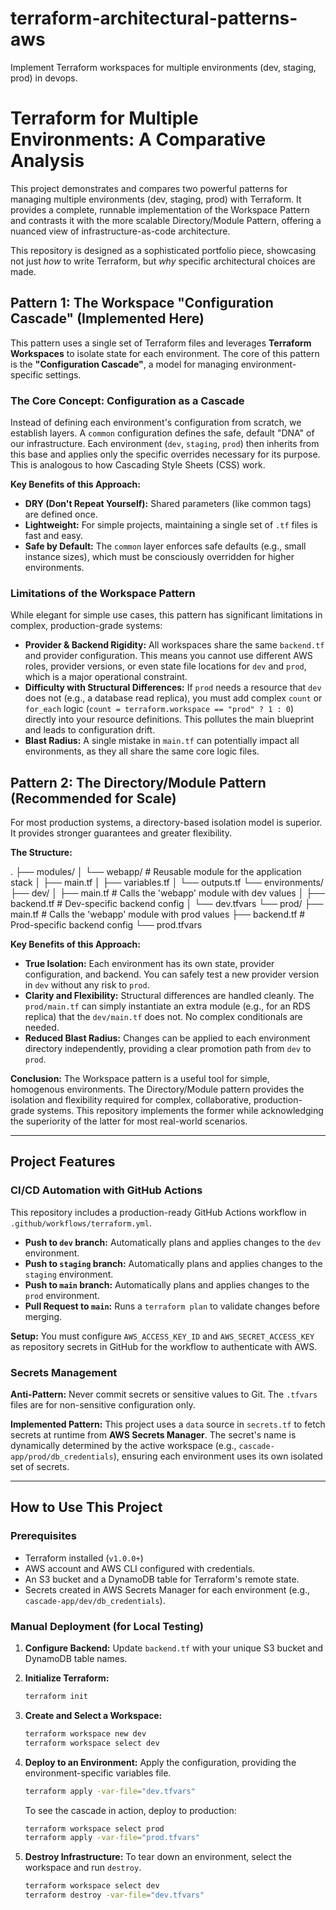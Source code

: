 # terraform-architectural-patterns-aws
Implement Terraform workspaces for multiple environments (dev, staging, prod) in devops.

# Terraform for Multiple Environments: A Comparative Analysis

This project demonstrates and compares two powerful patterns for managing multiple environments (dev, staging, prod) with Terraform. It provides a complete, runnable implementation of the Workspace Pattern and contrasts it with the more scalable Directory/Module Pattern, offering a nuanced view of infrastructure-as-code architecture.

This repository is designed as a sophisticated portfolio piece, showcasing not just *how* to write Terraform, but *why* specific architectural choices are made.

## Pattern 1: The Workspace "Configuration Cascade" (Implemented Here)

This pattern uses a single set of Terraform files and leverages **Terraform Workspaces** to isolate state for each environment. The core of this pattern is the **"Configuration Cascade"**, a model for managing environment-specific settings.

### The Core Concept: Configuration as a Cascade

Instead of defining each environment's configuration from scratch, we establish layers. A `common` configuration defines the safe, default "DNA" of our infrastructure. Each environment (`dev`, `staging`, `prod`) then inherits from this base and applies only the specific overrides necessary for its purpose. This is analogous to how Cascading Style Sheets (CSS) work.

**Key Benefits of this Approach:**
*   **DRY (Don't Repeat Yourself):** Shared parameters (like common tags) are defined once.
*   **Lightweight:** For simple projects, maintaining a single set of `.tf` files is fast and easy.
*   **Safe by Default:** The `common` layer enforces safe defaults (e.g., small instance sizes), which must be consciously overridden for higher environments.

### Limitations of the Workspace Pattern

While elegant for simple use cases, this pattern has significant limitations in complex, production-grade systems:

*   **Provider & Backend Rigidity:** All workspaces share the same `backend.tf` and provider configuration. This means you cannot use different AWS roles, provider versions, or even state file locations for `dev` and `prod`, which is a major operational constraint.
*   **Difficulty with Structural Differences:** If `prod` needs a resource that `dev` does not (e.g., a database read replica), you must add complex `count` or `for_each` logic (`count = terraform.workspace == "prod" ? 1 : 0`) directly into your resource definitions. This pollutes the main blueprint and leads to configuration drift.
*   **Blast Radius:** A single mistake in `main.tf` can potentially impact all environments, as they all share the same core logic files.

## Pattern 2: The Directory/Module Pattern (Recommended for Scale)

For most production systems, a directory-based isolation model is superior. It provides stronger guarantees and greater flexibility.

**The Structure:**

.
├── modules/
│   └── webapp/         # Reusable module for the application stack
│       ├── main.tf
│       ├── variables.tf
│       └── outputs.tf
└── environments/
├── dev/
│   ├── main.tf     # Calls the 'webapp' module with dev values
│   ├── backend.tf  # Dev-specific backend config
│   └── dev.tfvars
└── prod/
├── main.tf     # Calls the 'webapp' module with prod values
├── backend.tf  # Prod-specific backend config
└── prod.tfvars



**Key Benefits of this Approach:**
*   **True Isolation:** Each environment has its own state, provider configuration, and backend. You can safely test a new provider version in `dev` without any risk to `prod`.
*   **Clarity and Flexibility:** Structural differences are handled cleanly. The `prod/main.tf` can simply instantiate an extra module (e.g., for an RDS replica) that the `dev/main.tf` does not. No complex conditionals are needed.
*   **Reduced Blast Radius:** Changes can be applied to each environment directory independently, providing a clear promotion path from `dev` to `prod`.

**Conclusion:** The Workspace pattern is a useful tool for simple, homogenous environments. The Directory/Module pattern provides the isolation and flexibility required for complex, collaborative, production-grade systems. This repository implements the former while acknowledging the superiority of the latter for most real-world scenarios.

---

## Project Features

### CI/CD Automation with GitHub Actions

This repository includes a production-ready GitHub Actions workflow in `.github/workflows/terraform.yml`.
*   **Push to `dev` branch:** Automatically plans and applies changes to the `dev` environment.
*   **Push to `staging` branch:** Automatically plans and applies changes to the `staging` environment.
*   **Push to `main` branch:** Automatically plans and applies changes to the `prod` environment.
*   **Pull Request to `main`:** Runs a `terraform plan` to validate changes before merging.

**Setup:** You must configure `AWS_ACCESS_KEY_ID` and `AWS_SECRET_ACCESS_KEY` as repository secrets in GitHub for the workflow to authenticate with AWS.

### Secrets Management

**Anti-Pattern:** Never commit secrets or sensitive values to Git. The `.tfvars` files are for non-sensitive configuration only.

**Implemented Pattern:** This project uses a `data` source in `secrets.tf` to fetch secrets at runtime from **AWS Secrets Manager**. The secret's name is dynamically determined by the active workspace (e.g., `cascade-app/prod/db_credentials`), ensuring each environment uses its own isolated set of secrets.

---

## How to Use This Project

### Prerequisites
*   Terraform installed (`v1.0.0+`)
*   AWS account and AWS CLI configured with credentials.
*   An S3 bucket and a DynamoDB table for Terraform's remote state.
*   Secrets created in AWS Secrets Manager for each environment (e.g., `cascade-app/dev/db_credentials`).

### Manual Deployment (for Local Testing)

1.  **Configure Backend:**
    Update `backend.tf` with your unique S3 bucket and DynamoDB table names.

2.  **Initialize Terraform:**
    ```bash
    terraform init
    ```

3.  **Create and Select a Workspace:**
    ```bash
    terraform workspace new dev
    terraform workspace select dev
    ```

4.  **Deploy to an Environment:**
    Apply the configuration, providing the environment-specific variables file.
    ```bash
    terraform apply -var-file="dev.tfvars"
    ```
    To see the cascade in action, deploy to production:
    ```bash
    terraform workspace select prod
    terraform apply -var-file="prod.tfvars"
    ```

5.  **Destroy Infrastructure:**
    To tear down an environment, select the workspace and run `destroy`.
    ```bash
    terraform workspace select dev
    terraform destroy -var-file="dev.tfvars"
    ```
